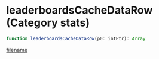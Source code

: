# leaderboardsCacheDataRow (Category stats)

```js
function leaderboardsCacheDataRow(p0: intPtr): Array
```

[filename](leaderboardsCacheDataRow_m.md ':include')